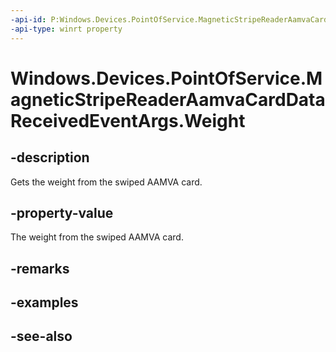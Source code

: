 ----api-id: P:Windows.Devices.PointOfService.MagneticStripeReaderAamvaCardDataReceivedEventArgs.Weight
-api-type: winrt property
---<!-- Property syntaxpublic string Weight { get; }--># Windows.Devices.PointOfService.MagneticStripeReaderAamvaCardDataReceivedEventArgs.Weight## -descriptionGets the weight from the swiped AAMVA card.## -property-valueThe weight from the swiped AAMVA card.## -remarks## -examples## -see-also